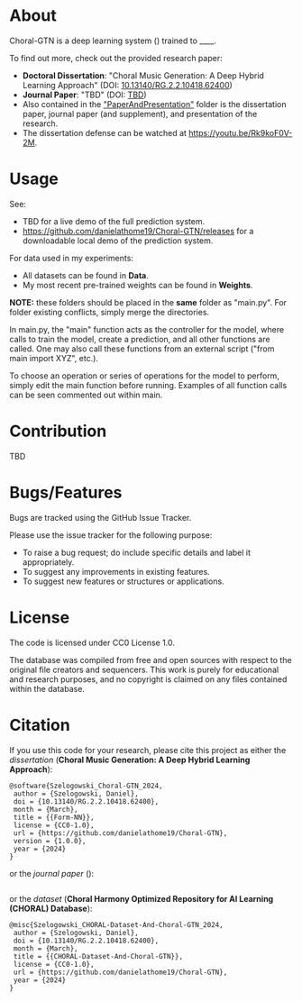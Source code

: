 # About
Choral-GTN is a deep learning system () trained to ____.

To find out more, check out the provided research paper:
  * **Doctoral Dissertation**: "Choral Music Generation: A Deep Hybrid Learning Approach" (DOI: [10.13140/RG.2.2.10418.62400](http://doi.org/10.13140/RG.2.2.10418.62400)) 
  * **Journal Paper**: "TBD" (DOI: [TBD](#))
  * Also contained in the ["PaperAndPresentation"](https://github.com/danielathome19/Choral-GTN/tree/master/PaperAndPresentation) folder is the dissertation paper, journal paper (and supplement), and presentation of the research.
  * The dissertation defense can be watched at https://youtu.be/Rk9koF0V-2M.

# Usage
See:
  * TBD for a live demo of the full prediction system.
  * https://github.com/danielathome19/Choral-GTN/releases for a downloadable local demo of the prediction system.

For data used in my experiments:
  * All datasets can be found in **Data**.
  * My most recent pre-trained weights can be found in **Weights**.

**NOTE:** these folders should be placed in the **same** folder as "main.py". For folder existing conflicts, simply merge the directories.

In main.py, the "main" function acts as the controller for the model, where calls to train the model, create a prediction, and all other functions are called. One may also call these functions from an external script ("from main import XYZ", etc.).

To choose an operation or series of operations for the model to perform, simply edit the main function before running. Examples of all function calls can be seen commented out within main.

# Contribution
TBD

# Bugs/Features
Bugs are tracked using the GitHub Issue Tracker.

Please use the issue tracker for the following purpose:
  * To raise a bug request; do include specific details and label it appropriately.
  * To suggest any improvements in existing features.
  * To suggest new features or structures or applications.
  
# License
The code is licensed under CC0 License 1.0.

The database was compiled from free and open sources with respect to the original file creators and sequencers. This work is purely for educational and research purposes, and no copyright is claimed on any files contained within the database.

# Citation
If you use this code for your research, please cite this project as either the *dissertation* (**Choral Music Generation: A Deep Hybrid Learning Approach**):
```
@software{Szelogowski_Choral-GTN_2024,
 author = {Szelogowski, Daniel},
 doi = {10.13140/RG.2.2.10418.62400},
 month = {March},
 title = {{Form-NN}},
 license = {CC0-1.0},
 url = {https://github.com/danielathome19/Choral-GTN},
 version = {1.0.0},
 year = {2024}
}
```
or the *journal paper* ():
```

```
or the *dataset* (**Choral Harmony Optimized Repository for AI Learning (CHORAL) Database**):
```
@misc{Szelogowski_CHORAL-Dataset-And-Choral-GTN_2024,
 author = {Szelogowski, Daniel},
 doi = {10.13140/RG.2.2.10418.62400},
 month = {March},
 title = {{CHORAL-Dataset-And-Choral-GTN}},
 license = {CC0-1.0},
 url = {https://github.com/danielathome19/Choral-GTN},
 year = {2024}
}
```

